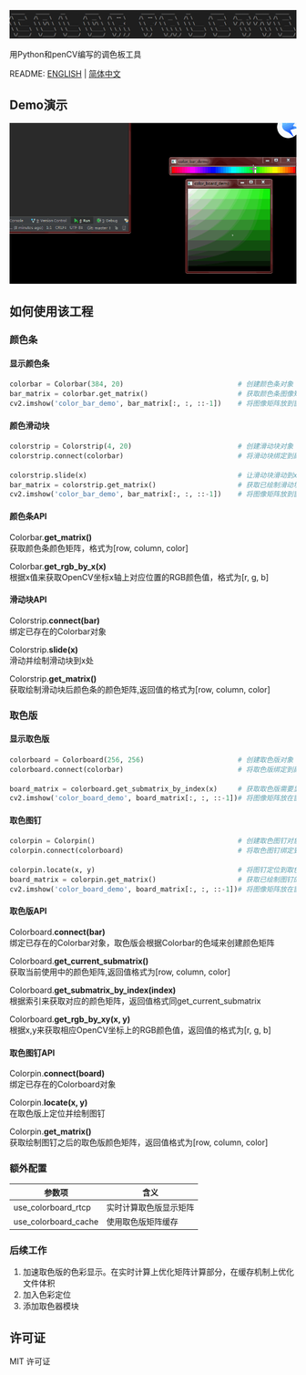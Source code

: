 ![colorpalette-logo](https://github.com/alexwoo1900/colorpalette/blob/master/docs/assets/colorpalette_logo.png)

用Python和penCV编写的调色板工具

README: [ENGLISH](https://github.com/alexwoo1900/colorpalette/blob/master/README.md) | [简体中文](https://github.com/alexwoo1900/colorpalette/blob/master/README_CN.md)

## Demo演示

<div align=center><img src="https://github.com/alexwoo1900/colorpalette/blob/master/docs/assets/colorpalette.gif" alt="colorpalette-usage" /></div>

## 如何使用该工程

### 颜色条

#### 显示颜色条
```python
colorbar = Colorbar(384, 20)                            # 创建颜色条对象
bar_matrix = colorbar.get_matrix()                      # 获取颜色条图像矩阵
cv2.imshow('color_bar_demo', bar_matrix[:, :, ::-1])    # 将图像矩阵放到窗口上显示
```
#### 颜色滑动块
```python
colorstrip = Colorstrip(4, 20)                          # 创建滑动块对象
colorstrip.connect(colorbar)                            # 将滑动块绑定到颜色条上

colorstrip.slide(x)                                     # 让滑动块滑动到x处/在x处绘制
bar_matrix = colorstrip.get_matrix()                    # 获取已绘制滑动块的颜色条图像矩阵
cv2.imshow('color_bar_demo', bar_matrix[:, :, ::-1])    # 将图像矩阵放到窗口上显示
```
#### 颜色条API

Colorbar.**get_matrix()** \
获取颜色条颜色矩阵，格式为[row, column, color]

Colorbar.**get_rgb_by_x(x)** \
根据x值来获取OpenCV坐标x轴上对应位置的RGB颜色值，格式为[r, g, b]

#### 滑动块API

Colorstrip.**connect(bar)** \
绑定已存在的Colorbar对象

Colorstrip.**slide(x)** \
滑动并绘制滑动块到x处

Colorstrip.**get_matrix()** \
获取绘制滑动块后颜色条的颜色矩阵,返回值的格式为[row, column, color]


### 取色版

#### 显示取色版
```python
colorboard = Colorboard(256, 256)                       # 创建取色版对象
colorboard.connect(colorbar)                            # 将取色版绑定到颜色条上

board_matrix = colorboard.get_submatrix_by_index(x)     # 获取取色版需要显示的颜色矩阵
cv2.imshow('color_board_demo', board_matrix[:, :, ::-1])# 将图像矩阵放在窗口上显示
```
#### 取色图钉
```python
colorpin = Colorpin()                                   # 创建取色图钉对象
colorpin.connect(colorboard)                            # 将取色图钉绑定到取色版上

colorpin.locate(x, y)                                   # 将图钉定位到取色版坐标为(x,y)位置上
board_matrix = colorpin.get_matrix()                    # 获取已绘制图钉的取色版图像矩阵
cv2.imshow('color_board_demo', board_matrix[:, :, ::-1])# 将图像矩阵放在窗口上显示
```
#### 取色版API
Colorboard.**connect(bar)** \
绑定已存在的Colorbar对象，取色版会根据Colorbar的色域来创建颜色矩阵

Colorboard.**get_current_submatrix()** \
获取当前使用中的颜色矩阵,返回值格式为[row, column, color]

Colorboard.**get_submatrix_by_index(index)** \
根据索引来获取对应的颜色矩阵，返回值格式同get_current_submatrix

Colorboard.**get_rgb_by_xy(x, y)** \
根据x,y来获取相应OpenCV坐标上的RGB颜色值，返回值的格式为[r, g, b]

#### 取色图钉API

Colorpin.**connect(board)** \
绑定已存在的Colorboard对象

Colorpin.**locate(x, y)** \
在取色版上定位并绘制图钉

Colorpin.**get_matrix()** \
获取绘制图钉之后的取色版颜色矩阵，返回值格式为[row, column, color]

### 额外配置

参数项 | 含义
--- | ---
use_colorboard_rtcp | 实时计算取色版显示矩阵
use_colorboard_cache | 使用取色版矩阵缓存

### 后续工作
1. 加速取色版的色彩显示。在实时计算上优化矩阵计算部分，在缓存机制上优化文件体积
2. 加入色彩定位
3. 添加取色器模块

## 许可证

MIT 许可证